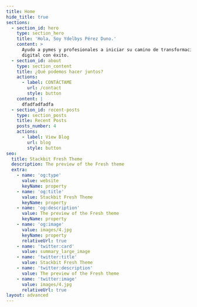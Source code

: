 ```yaml
---
title: Home
hide_title: true
sections:
  - section_id: hero
    type: section_hero
    title: 'Hola, Soy Ydelbys Pérez Duno.'
    content: >
      Ayudo a pymes y profesionales a iniciar su camino de transformación
      digital con éxito. 
  - section_id: about
    type: section_content
    title: ¿Qué podemos hacer juntos?
    actions:
      - label: CONTÁCTAME
        url: /contact
        style: button
    content: |
      dfadfadfadfa
  - section_id: recent-posts
    type: section_posts
    title: Recent Posts
    posts_number: 4
    actions:
      - label: View Blog
        url: blog
        style: button
seo:
  title: Stackbit Fresh Theme
  description: The preview of the Fresh theme
  extra:
    - name: 'og:type'
      value: website
      keyName: property
    - name: 'og:title'
      value: Stackbit Fresh Theme
      keyName: property
    - name: 'og:description'
      value: The preview of the Fresh theme
      keyName: property
    - name: 'og:image'
      value: images/4.jpg
      keyName: property
      relativeUrl: true
    - name: 'twitter:card'
      value: summary_large_image
    - name: 'twitter:title'
      value: Stackbit Fresh Theme
    - name: 'twitter:description'
      value: The preview of the Fresh theme
    - name: 'twitter:image'
      value: images/4.jpg
      relativeUrl: true
layout: advanced
---
```

